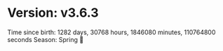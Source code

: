 # Version: v3.6.3
Time since birth: 1282 days, 30768 hours, 1846080 minutes, 110764800 seconds
Season: Spring 🌸
